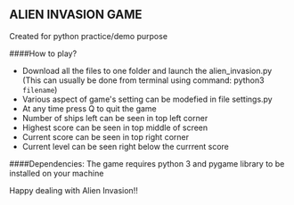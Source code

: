 ## ALIEN INVASION GAME

Created for python practice/demo purpose

####How to play?
- Download all the files to one folder and launch the alien_invasion.py (This can usually be done from terminal using command: python3 `filename`)
- Various aspect of game's setting can be modefied in file settings.py
- At any time press Q to quit the game
- Number of ships left can be seen in top left corner
- Highest score can be seen in top middle of screen
- Current score can be seen in top right corner
- Current level can be seen right below the currrent score

####Dependencies:
The game requires python 3 and pygame library to be installed on your machine

Happy dealing with Alien Invasion!!